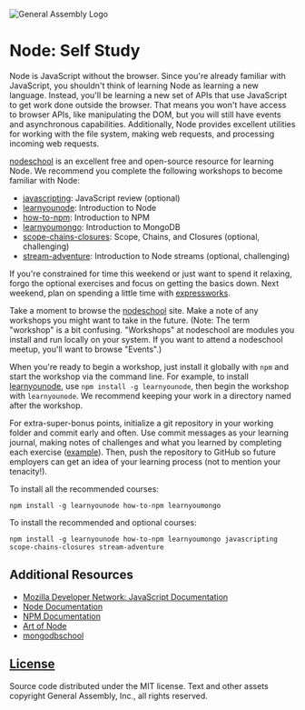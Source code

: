 ![General Assembly Logo](https://camo.githubusercontent.com/1a91b05b8f4d44b5bbfb83abac2b0996d8e26c92/687474703a2f2f692e696d6775722e636f6d2f6b6538555354712e706e67)

Node: Self Study
================

Node is JavaScript without the browser. Since you're already familiar with JavaScript, you shouldn't think of learning Node as learning a new language. Instead, you'll be learning a new set of APIs that use JavaScript to get work done outside the browser. That means you won't have access to browser APIs, like manipulating the DOM, but you will still have events and asynchronous capabilities. Additionally, Node provides excellent utilities for working with the file system, making web requests, and processing incoming web requests.

[nodeschool](http://nodeschool.io/) is an excellent free and open-source resource for learning Node. We recommend you complete the following workshops to become familiar with Node:

* [javascripting](https://github.com/sethvincent/javascripting): JavaScript review (optional)
* [learnyounode](https://github.com/workshopper/learnyounode): Introduction to Node
* [how-to-npm](https://github.com/npm/how-to-npm): Introduction to NPM
* [learnyoumongo](https://github.com/evanlucas/learnyoumongo): Introduction to MongoDB
* [scope-chains-closures](https://github.com/jesstelford/scope-chains-closures): Scope, Chains, and Closures (optional, challenging)
* [stream-adventure](https://github.com/substack/stream-adventure): Introduction to Node streams (optional, challenging)

If you're constrained for time this weekend or just want to spend it relaxing, forgo the optional exercises and focus on getting the basics down. Next weekend, plan on spending a little time with [expressworks](https://github.com/azat-co/expressworks).

Take a moment to browse the [nodeschool](http://nodeschool.io/) site. Make a note of any workshops you might want to take in the future. (Note: The term "workshop" is a bit confusing. "Workshops" at nodeschool are modules you install and run locally on your system. If you want to attend a nodeschool meetup, you'll want to browse "Events".)

When you're ready to begin a workshop, just install it globally with `npm` and start the workshop via the command line. For example, to install [learnyounode](https://github.com/workshopper/learnyounode), use `npm install -g learnyounode`, then begin the workshop with `learnyounode`. We recommend keeping your work in a directory named after the workshop.

For extra-super-bonus points, initialize a git repository in your working folder and commit early and often. Use commit messages as your learning journal, making notes of challenges and what you learned by completing each exercise ([example](https://github.com/jrhorn424/learnyounode/commit/5db673a16d4af82d3c5a80240edeb93b0e4dbd0c)). Then, push the repository to GitHub so future employers can get an idea of your learning process (not to mention your tenacity!).

To install all the recommended courses:

```
npm install -g learnyounode how-to-npm learnyoumongo
```

To install the recommended and optional courses:

```
npm install -g learnyounode how-to-npm learnyoumongo javascripting scope-chains-closures stream-adventure
```

Additional Resources
--------------------

* [Mozilla Developer Network: JavaScript Documentation](https://developer.mozilla.org/en-US/docs/Web/JavaScript)
* [Node Documentation](https://nodejs.org/api/)
* [NPM Documentation](https://docs.npmjs.com)
* [Art of Node](https://github.com/maxogden/art-of-node)
* [mongodbschool](http://mongodbschool.io)

[License](LICENSE)
------------------

Source code distributed under the MIT license. Text and other assets copyright
General Assembly, Inc., all rights reserved.
